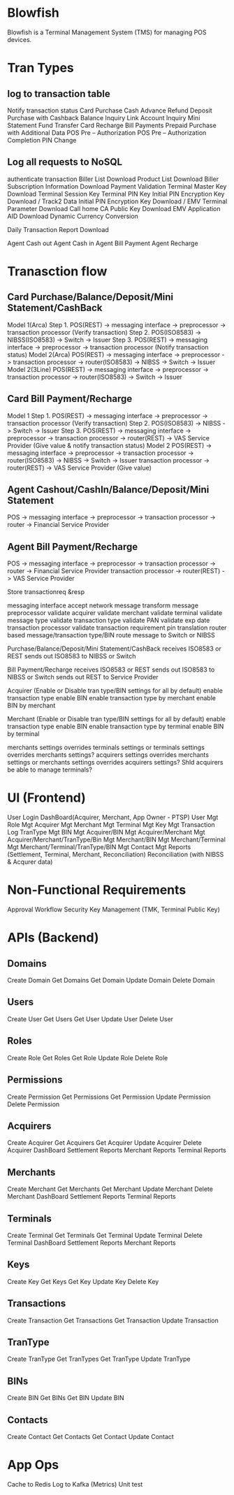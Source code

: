 Blowfish
========
Blowfish is a Terminal Management System (TMS) for managing POS devices.

Tran Types
==========
log to transaction table
------------------------
Notify transaction status
Card Purchase
Cash Advance
Refund
Deposit
Purchase with Cashback
Balance Inquiry
Link Account Inquiry
Mini Statement
Fund Transfer
Card Recharge
Bill Payments
Prepaid
Purchase with Additional Data
POS Pre – Authorization
POS Pre – Authorization Completion
PIN Change


Log all requests to NoSQL
-------------------------
authenticate transaction
Biller List Download
Product List Download
Biller Subscription Information Download
Payment Validation
Terminal Master Key Download
Terminal Session Key
Terminal PIN Key
Initial PIN Encryption Key Download / Track2 Data
Initial PIN Encryption Key Download / EMV
Terminal Parameter Download
Call home
CA Public Key Download
EMV Application AID Download
Dynamic Currency Conversion


Daily Transaction Report Download




Agent Cash out
Agent Cash in
Agent Bill Payment
Agent Recharge



Tranasction flow
================
Card Purchase/Balance/Deposit/Mini Statement/CashBack
-----------------------------------------------------
Model 1(Arca)
    Step 1. POS(REST) -> messaging interface -> preprocessor -> transaction processor (Verify transaction)
    Step 2. POS(ISO8583) -> NIBSS(ISO8583) -> Switch -> Issuer
    Step 3. POS(REST) -> messaging interface -> preprocessor -> transaction processor (Notify transaction status)
Model 2(Arca)
    POS(REST) -> messaging interface -> preprocessor -> transaction processor -> router(ISO8583) -> NIBSS -> Switch -> Issuer
Model 2(3Line)
    POS(REST) -> messaging interface -> preprocessor -> transaction processor -> router(ISO8583) -> Switch -> Issuer


Card Bill Payment/Recharge
--------------------------
Model 1
    Step 1. POS(REST) -> messaging interface -> preprocessor -> transaction processor (Verify transaction)
    Step 2. POS(ISO8583) -> NIBSS -> Switch -> Issuer
    Step 3. POS(REST) -> messaging interface -> preprocessor -> transaction processor -> router(REST) -> VAS Service Provider (Give value & notify transaction status)
Model 2
    POS(REST) -> messaging interface -> preprocessor -> transaction processor -> router(ISO8583) -> NIBSS -> Switch -> Issuer
                                                        transaction processor -> router(REST) -> VAS Service Provider  (Give value)
    
    
    
Agent Cashout/CashIn/Balance/Deposit/Mini Statement
---------------------------------------------------
POS -> messaging interface -> preprocessor -> transaction processor -> router -> Financial Service Provider

Agent Bill Payment/Recharge
---------------------------
POS -> messaging interface -> preprocessor -> transaction processor -> router -> Financial Service Provider
                                              transaction processor -> router(REST) -> VAS Service Provider
                        

    
    
Store transactionreq &resp
    


messaging interface
    accept network message
    transform message
preprocessor
    validate acquirer
    validate merchant
    validate terminal
    validate message type
    validate transaction type
    validate PAN
    validate exp date
transaction processor
    validate transaction requirement
    pin translation
router
    based message/transaction type/BIN route message to Switch or NIBSS


Purchase/Balance/Deposit/Mini Statement/CashBack
    receives ISO8583 or REST
    sends out ISO8583 to NIBSS or Switch

Bill Payment/Recharge
    receives ISO8583 or REST
    sends out ISO8583 to NIBSS or Switch
    sends out REST to Service Provider

    
Acquirer (Enable or Disable tran type/BIN settings for all by default)
    enable transaction type
    enable BIN
    enable transaction type by merchant
    enable BIN by merchant

Merchant (Enable or Disable tran type/BIN settings for all by default)
    enable transaction type
    enable BIN
    enable transaction type by terminal
    enable BIN by terminal






merchants settings overrides terminals settings or terminals settings overrides merchants settings?
acquirers settings overrides merchants settings or merchants settings overrides acquirers settings?
Shld acquirers be able to manage terminals?




UI (Frontend)
=============
User Login
DashBoard(Acquirer, Merchant, App Owner - PTSP)
User Mgt
Role Mgt
Acquirer Mgt
Merchant Mgt
Terminal Mgt
Key Mgt
Transaction Log
TranType Mgt
BIN Mgt
Acquirer/BIN Mgt
Acquirer/Merchant Mgt
Acquirer/Merchant/TranType/Bin Mgt
Merchant/BIN Mgt
Merchant/Terminal Mgt
Merchant/Terminal/TranType/BIN Mgt
Contact Mgt
Reports (Settlement, Terminal, Merchant, Reconciliation)
Reconciliation (with NIBSS & Acqurer data)


Non-Functional Requirements
===========================
Approval Workflow
Security
Key Management (TMK, Terminal Public Key)


APIs (Backend)
=============
Domains
-------
Create Domain
Get Domains
Get Domain
Update Domain
Delete Domain

Users
-----
Create User
Get Users
Get User
Update User
Delete User

Roles
-----
Create Role
Get Roles
Get Role
Update Role
Delete Role

Permissions
-----------
Create Permission
Get Permissions
Get Permission
Update Permission
Delete Permission

Acquirers
---------
Create Acquirer
Get Acquirers
Get Acquirer
Update Acquirer
Delete Acquirer
DashBoard
Settlement Reports
Merchant Reports
Terminal Reports

Merchants
---------
Create Merchant
Get Merchants
Get Merchant
Update Merchant
Delete Merchant
DashBoard
Settlement Reports
Terminal Reports

Terminals
---------
Create Terminal
Get Terminals
Get Terminal
Update Terminal
Delete Terminal
DashBoard
Settlement Reports
Merchant Reports

Keys
----
Create Key
Get Keys
Get Key
Update Key
Delete Key

Transactions
------------
Create Transaction
Get Transactions
Get Transaction
Update Transaction

TranType
--------
Create TranType
Get TranTypes
Get TranType
Update TranType

BINs
----
Create BIN
Get BINs
Get BIN
Update BIN

Contacts
--------
Create Contact
Get Contacts
Get Contact
Update Contact



App Ops
=========
Cache to Redis
Log to Kafka (Metrics)
Unit test


